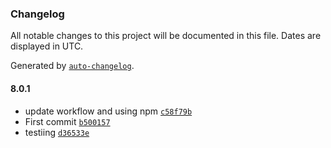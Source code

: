 ### Changelog

All notable changes to this project will be documented in this file. Dates are displayed in UTC.

Generated by [`auto-changelog`](https://github.com/CookPete/auto-changelog).

#### 8.0.1

- update workflow and using npm [`c58f79b`](https://github.com/Calintha/joke-app/commit/c58f79b33285dd5676bdfdb95ee94331b5499373)
- First commit [`b500157`](https://github.com/Calintha/joke-app/commit/b50015746a0070527701cc6088e8caf30136df6c)
- testiing [`d36533e`](https://github.com/Calintha/joke-app/commit/d36533e09d3cad2181edfb40175335b0eb39e1af)
